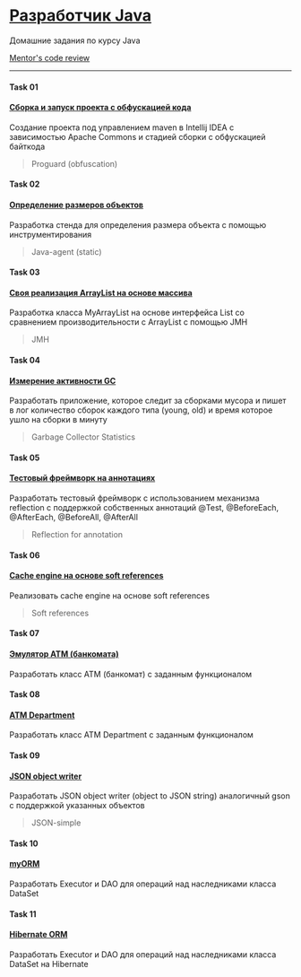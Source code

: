 # [Разработчик Java](https://otus.ru/lessons/razrabotchik-java/)

Домашние задания по курсу Java

[Mentor's code review](https://github.com/reomor/otus-java-2018-12-rem/pulls)

---
#### Task 01
#### [Сборка и запуск проекта с обфускацией кода](https://github.com/reomor/otus-java-2018-12-rem/tree/dev/task01)
Создание проекта под управлением maven в Intellij IDEA с зависимостью Apache Commons и стадией сборки с обфускацией байткода
> Proguard (obfuscation)

#### Task 02
#### [Определение размеров объектов](https://github.com/reomor/otus-java-2018-12-rem/tree/dev/task02)
Разработка стенда для определения размера объекта с помощью инструментирования
> Java-agent (static)

#### Task 03
#### [Своя реализация ArrayList на основе массива](https://github.com/reomor/otus-java-2018-12-rem/tree/dev/task03)
Разработка класса MyArrayList на основе интерфейса List<T> со сравнением производительности с ArrayList с помощью JMH
> JMH

#### Task 04
#### [Измерение активности GC](https://github.com/reomor/otus-java-2018-12-rem/tree/dev/task04)
Разработать приложение, которое следит за сборками мусора и пишет в лог количество сборок каждого типа (young, old) и время которое ушло на сборки в минуту
> Garbage Collector Statistics

#### Task 05
#### [Тестовый фреймворк на аннотациях](https://github.com/reomor/otus-java-2018-12-rem/tree/dev/task05)
Разработать тестовый фреймворк с использованием механизма reflection с поддержкой собственных аннотаций @Test, @BeforeEach, @AfterEach, @BeforeAll, @AfterAll 
> Reflection for annotation

#### Task 06
#### [Cache engine на основе soft references](https://github.com/reomor/otus-java-2018-12-rem/tree/dev/task06)
Реализовать cache engine на основе soft references
> Soft references
 
#### Task 07
#### [Эмулятор АТМ (банкомата)](https://github.com/reomor/otus-java-2018-12-rem/tree/dev/task07)
Разработать класс АТМ (банкомат) с заданным функционалом

#### Task 08
#### [ATM Department](https://github.com/reomor/otus-java-2018-12-rem/tree/dev/task08)
Разработать класс ATM Department с заданным функционалом

#### Task 09
#### [JSON object writer](https://github.com/reomor/otus-java-2018-12-rem/tree/dev/task09)
Разработать JSON object writer (object to JSON string) аналогичный gson с поддержкой указанных объектов
> JSON-simple

#### Task 10
#### [myORM](https://github.com/reomor/otus-java-2018-12-rem/tree/dev/task10)
Разработать Executor и DAO для операций над наследниками класса DataSet

#### Task 11
#### [Hibernate ORM](https://github.com/reomor/otus-java-2018-12-rem/tree/dev/task11)
Разработать Executor и DAO для операций над наследниками класса DataSet на Hibernate
